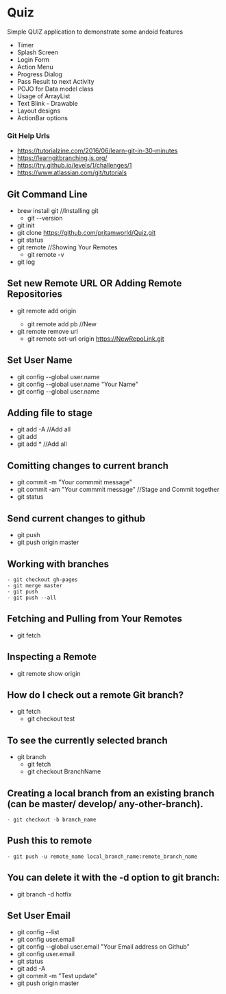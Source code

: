 # Quiz

Simple QUIZ application to demonstrate some andoid features
  - Timer
  - Splash Screen
  - Login Form
  - Action Menu
  - Progress Dialog
  - Pass Result to next Activity
  - POJO for Data model class
  - Usage of ArrayList
  - Text Blink - Drawable 
  - Layout designs
  - ActionBar options
  
  
  ### Git Help Urls
  
  - https://tutorialzine.com/2016/06/learn-git-in-30-minutes
  - https://learngitbranching.js.org/
  - https://try.github.io/levels/1/challenges/1
  - https://www.atlassian.com/git/tutorials
  
  ## Git Command Line 
  - brew install git //Installing git
	- git --version
  - git init 
  - git clone https://github.com/pritamworld/Quiz.git
  - git status
  - git remote //Showing Your Remotes
	- git remote -v
  - git log
  
  ## Set new Remote URL OR Adding Remote Repositories
  
  - git remote add origin <url>
	- git remote add pb <url> //New 
  - git remote remove url
	- git remote set-url origin https://NewRepoLink.git
  
  ## Set User Name
  - git config --global user.name
  - git config --global user.name "Your Name"
  - git config --global user.name
  
  ## Adding file to stage
  - git add -A //Add all
  - git add <File name>
  - git add * //Add all
  
  ## Comitting changes to current branch
  - git commit -m "Your commmit message"
  - git commit -am "Your commmit message" //Stage and Commit together
  - git status
  
  ## Send current changes to github
  - git push  <REMOTENAME> <BRANCHNAME> 
  - git push origin master
  
  ## Working with branches
	- git checkout gh-pages
	- git merge master
	- git push
	- git push --all
	
  ## Fetching and Pulling from Your Remotes
  - git fetch <remote>

  ## Inspecting a Remote
  - git remote show origin

  ## How do I check out a remote Git branch?
  - git fetch
	- git checkout test

  ## To see the currently selected branch
  - git branch
	- git fetch
	- git checkout BranchName

  ## Creating a local branch from an existing branch (can be master/ develop/ any-other-branch).
	- git checkout -b branch_name

  ## Push this to remote
	- git push -u remote_name local_branch_name:remote_branch_name

  ## You can delete it with the -d option to git branch:
  - git branch -d hotfix

  
  ## Set User Email 
  - git config --list
  - git config user.email
  - git config --global user.email "Your Email address on Github"
  - git config user.email
  - git status
  - git add -A
  - git commit -m "Test update"
  - git push origin master
